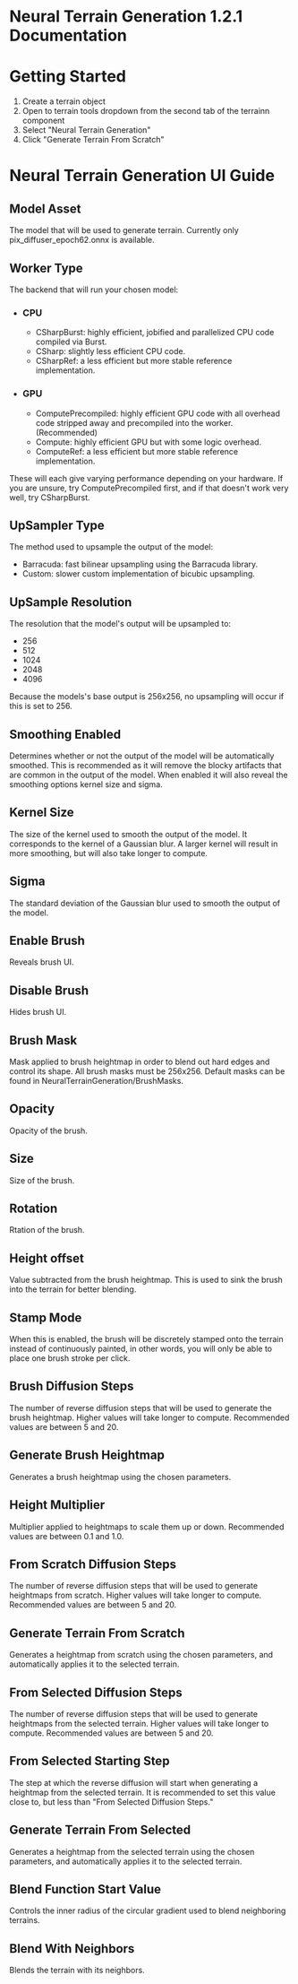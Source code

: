 # Neural Terrain Generation 1.2.1 Documentation

# Getting Started
1. Create a terrain object
2. Open to terrain tools dropdown from the second tab of the terrainn component
3. Select "Neural Terrain Generation"
4. Click "Generate Terrain From Scratch"

# Neural Terrain Generation UI Guide

## Model Asset 
The model that will be used to generate terrain. Currently only pix_diffuser_epoch62.onnx is available.

## Worker Type
The backend that will run your chosen model:
- ### CPU
    - CSharpBurst: highly efficient, jobified and parallelized CPU code compiled via Burst.
    - CSharp: slightly less efficient CPU code.
    - CSharpRef: a less efficient but more stable reference implementation.
- ### GPU
    - ComputePrecompiled: highly efficient GPU code with all overhead code stripped away and precompiled into the worker. (Recommended)
    - Compute: highly efficient GPU but with some logic overhead.
    - ComputeRef: a less efficient but more stable reference implementation.

These will each give varying performance depending on your hardware. If you are unsure, try ComputePrecompiled first, and if that doesn't work very well, try CSharpBurst.

## UpSampler Type
The method used to upsample the output of the model:
- Barracuda: fast bilinear upsampling using the Barracuda library.
- Custom: slower custom implementation of bicubic upsampling.

## UpSample Resolution
The resolution that the model's output will be upsampled to:
- 256
- 512
- 1024
- 2048
- 4096

Because the models's base output is 256x256, no upsampling will occur if this is set to 256.

## Smoothing Enabled
Determines whether or not the output of the model will be automatically smoothed. This is recommended as it will remove the blocky artifacts that are common in the output of the model. When enabled it will also reveal the smoothing options kernel size and sigma.

## Kernel Size
The size of the kernel used to smooth the output of the model. It corresponds to the kernel of a Gaussian blur. A larger kernel will result in more smoothing, but will also take longer to compute.

## Sigma
The standard deviation of the Gaussian blur used to smooth the output of the model.

## Enable Brush
Reveals brush UI.

## Disable Brush
Hides brush UI.

## Brush Mask
Mask applied to brush heightmap in order to blend out hard edges and control its shape. All brush masks must be 256x256. Default masks can be found in NeuralTerrainGeneration/BrushMasks.

## Opacity
Opacity of the brush.

## Size
Size of the brush.

## Rotation
Rtation of the brush.

## Height offset
Value subtracted from the brush heightmap. This is used to sink the brush into the terrain for better blending.

## Stamp Mode
When this is enabled, the brush will be discretely stamped onto the terrain instead of continuously painted, in other words, you will only be able to place one brush stroke per click.

## Brush Diffusion Steps
The number of reverse diffusion steps that will be used to generate the brush heightmap. Higher values will take longer to compute. Recommended values are between 5 and 20.

## Generate Brush Heightmap
Generates a brush heightmap using the chosen parameters.

## Height Multiplier
Multiplier applied to heightmaps to scale them up or down. Recommended values are between 0.1 and 1.0.

## From Scratch Diffusion Steps
The number of reverse diffusion steps that will be used to generate heightmaps from scratch. Higher values will take longer to compute. Recommended values are between 5 and 20.

## Generate Terrain From Scratch
Generates a heightmap from scratch using the chosen parameters, and automatically applies it to the selected terrain.

## From Selected Diffusion Steps
The number of reverse diffusion steps that will be used to generate heightmaps from the selected terrain. Higher values will take longer to compute. Recommended values are between 5 and 20.

## From Selected Starting Step
The step at which the reverse diffusion will start when generating a heightmap from the selected terrain. It is recommended to set this value close to, but less than "From Selected Diffusion Steps."

## Generate Terrain From Selected
Generates a heightmap from the selected terrain using the chosen parameters, and automatically applies it to the selected terrain.

## Blend Function Start Value
Controls the inner radius of the circular gradient used to blend neighboring terrains.

## Blend With Neighbors
Blends the terrain with its neighbors.